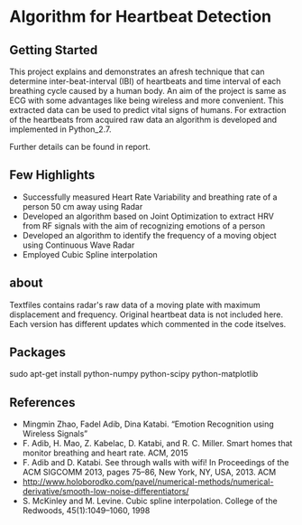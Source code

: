 # Algorithm for Heartbeat Detection

## Getting Started
This project explains and demonstrates an afresh technique that can determine inter-beat-interval (IBI) of heartbeats and time interval of each breathing cycle caused by a human body. An aim of the project is same as ECG with some advantages like being wireless and more convenient. This extracted data can be used to predict vital signs of humans. For extraction of the heartbeats from acquired raw data an algorithm is developed and implemented in Python_2.7.

Further details can be found in report.

## Few Highlights 
* Successfully measured Heart Rate Variability and breathing rate of a person 50 cm away using Radar
* Developed an algorithm based on Joint Optimization to extract HRV from RF signals with the aim of
recognizing emotions of a person
* Developed an algorithm to identify the frequency of a moving object using Continuous Wave Radar
*	Employed Cubic Spline interpolation

## about
Textfiles contains radar's raw data of a moving plate with maximum displacement and frequency. Original heartbeat data is not included here. Each version has different updates which commented in the code itselves.

## Packages
sudo apt-get install python-numpy python-scipy python-matplotlib

## References
* Mingmin Zhao, Fadel Adib, Dina Katabi. “Emotion Recognition using Wireless Signals”
* F. Adib, H. Mao, Z. Kabelac, D. Katabi, and R. C. Miller. Smart homes that monitor breathing and heart rate. ACM, 2015
* F. Adib and D. Katabi. See through walls with wifi! In Proceedings of the ACM SIGCOMM 2013, pages 75–86, New York, NY, USA, 2013. ACM
* http://www.holoborodko.com/pavel/numerical-methods/numerical-derivative/smooth-low-noise-differentiators/
* S. McKinley and M. Levine. Cubic spline interpolation. College of the Redwoods, 45(1):1049–1060, 1998
